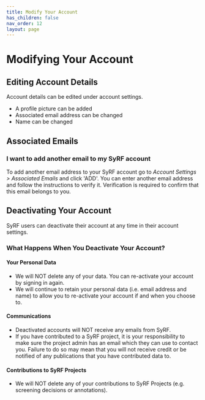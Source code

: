 ```yaml
---
title: Modify Your Account
has_children: false
nav_order: 12
layout: page
---
```


# Modifying Your Account

## Editing Account Details

Account details can be edited under account settings. 
- A profile picture can be added 
- Associated email address can be changed
- Name can be changed

## Associated Emails 
### I want to add another email to my SyRF account

To add another email address to your SyRF account go to *Account Settings > Associated Emails* and click 'ADD'. You can enter another email address and follow the instructions to verify it. Verification is required to confirm that this email belongs to you.


## Deactivating Your Account

SyRF users can deactivate their account at any time in their account settings.

### What Happens When You Deactivate Your Account?

#### Your Personal Data
- We will NOT delete any of your data. You can re-activate your account by signing in again.
- We will continue to retain your personal data (i.e. email address and name) to allow you to re-activate your account if and when you choose to.

#### Communications
- Deactivated accounts will NOT receive any emails from SyRF.
- If you have contributed to a SyRF project, it is your responsibility to make sure the project admin has an email which they can use to contact you. Failure to do so may mean that you will not receive credit or be notified of any publications that you have contributed data to.

#### Contributions to SyRF Projects
- We will NOT delete any of your contributions to SyRF Projects (e.g. screening decisions or annotations).
